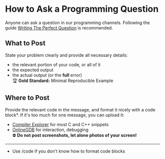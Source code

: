 # How to Ask a Programming Question

Anyone can ask a question in our programming channels. Following the guide [Writing The Perfect Question][1] is
recommended.

[1]: https://codeblog.jonskeet.uk/2010/08/29/writing-the-perfect-question/

<!-- inline -->
## What to Post
State your problem clearly and provide all necessary details:
- the relevant portion of your code, or all of it
- the expected output
- the actual output (or the **full** error)<br>
:trophy: **Gold Standard:** Minimal Reproducible Example

<!-- inline -->
## Where to Post
Provide the relevant code in the message, and format it nicely with a code block\*.
If it's too much for one message, you can upload it:
- [Compiler Explorer](https://godbolt.org/) for most C and C++ snippets
- [OnlineGDB](https://www.onlinegdb.com/) for interaction, debugging<br>
:no_entry: **Do not post screenshots, let alone photos of your screen!**

---
* Use /code if you don't know how to format code blocks
